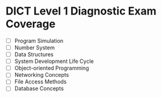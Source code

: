 # DICT Level 1 Diagnostic Exam Coverage

- [ ]  Program Simulation
- [ ]  Number System
- [ ]  Data Structures
- [ ]  System Development Life Cycle
- [ ]  Object-oriented Programming
- [ ]  Networking Concepts
- [ ]  File Access Methods
- [ ]  Database Concepts